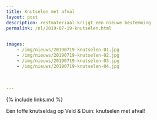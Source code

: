 ```yaml
---
title: Knutselen met afval
layout: post
description: restmateriaal krijgt een nieuwe bestemming
permalink: /nl/2019-07-19-knutselen.html

    
images: 
    - /img/nieuws/20190719-knutselen-01.jpg
    - /img/nieuws/20190719-knutselen-02.jpg
    - /img/nieuws/20190719-knutselen-03.jpg
    - /img/nieuws/20190719-knutselen-04.jpg
   
    
    
---
```


{% include links.md %}


Een toffe knutseldag op Veld & Duin: knutselen  met afval!